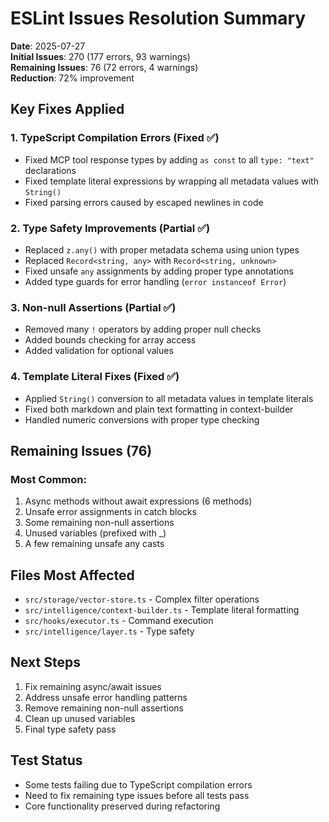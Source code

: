 # ESLint Issues Resolution Summary

**Date**: 2025-07-27  
**Initial Issues**: 270 (177 errors, 93 warnings)  
**Remaining Issues**: 76 (72 errors, 4 warnings)  
**Reduction**: 72% improvement

## Key Fixes Applied

### 1. TypeScript Compilation Errors (Fixed ✅)
- Fixed MCP tool response types by adding `as const` to all `type: "text"` declarations
- Fixed template literal expressions by wrapping all metadata values with `String()`
- Fixed parsing errors caused by escaped newlines in code

### 2. Type Safety Improvements (Partial ✅)
- Replaced `z.any()` with proper metadata schema using union types
- Replaced `Record<string, any>` with `Record<string, unknown>`
- Fixed unsafe `any` assignments by adding proper type annotations
- Added type guards for error handling (`error instanceof Error`)

### 3. Non-null Assertions (Partial ✅)
- Removed many `!` operators by adding proper null checks
- Added bounds checking for array access
- Added validation for optional values

### 4. Template Literal Fixes (Fixed ✅)
- Applied `String()` conversion to all metadata values in template literals
- Fixed both markdown and plain text formatting in context-builder
- Handled numeric conversions with proper type checking

## Remaining Issues (76)

### Most Common:
1. Async methods without await expressions (6 methods)
2. Unsafe error assignments in catch blocks
3. Some remaining non-null assertions
4. Unused variables (prefixed with _)
5. A few remaining unsafe any casts

## Files Most Affected
- `src/storage/vector-store.ts` - Complex filter operations
- `src/intelligence/context-builder.ts` - Template literal formatting
- `src/hooks/executor.ts` - Command execution
- `src/intelligence/layer.ts` - Type safety

## Next Steps
1. Fix remaining async/await issues
2. Address unsafe error handling patterns
3. Remove remaining non-null assertions
4. Clean up unused variables
5. Final type safety pass

## Test Status
- Some tests failing due to TypeScript compilation errors
- Need to fix remaining type issues before all tests pass
- Core functionality preserved during refactoring